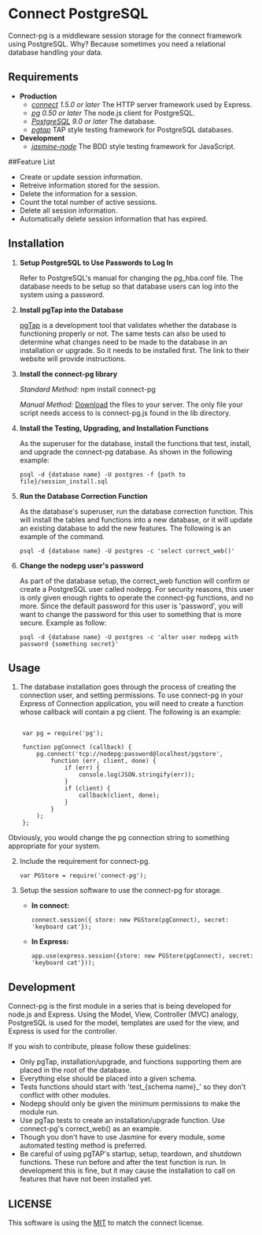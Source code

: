 # Connect PostgreSQL

Connect-pg is a middleware session storage for the connect framework using
PostgreSQL.  Why?  Because sometimes you need a relational database
handling your data.

## Requirements

* **Production**
	* *[connect](https://github.com/senchalabs/connect) 1.5.0 or later* The HTTP server framework used by Express.
	* *[pg](https://github.com/brianc/node-postgres) 0.50 or later* The node.js client for PostgreSQL.
	* *[PostgreSQL](http://www.postgresql.org) 9.0 or later* The database.
	* *[pgtap](http://pgtap.org)* TAP style testing framework for PostgreSQL databases.
* **Development**
	* *[jasmine-node](https://github.com/mhevery/jasmine-node)* The BDD style testing framework for JavaScript.

##Feature List

* Create or update session information.
* Retreive information stored for the session.
* Delete the information for a session.
* Count the total number of active sessions.
* Delete all session information.
* Automatically delete session information that has expired.

## Installation

1. **Setup PostgreSQL to Use Passwords to Log In**

	Refer to PostgreSQL's manual for changing the pg_hba.conf file.  The
	database needs to be setup so that database users can log into the
	system using a password.

2. **Install pgTap into the Database**

	[pgTap](http://pgtap.org) is a development tool that validates whether
	the database is functioning properly or not.  The same tests can also
	be used to determine what changes need to be made to the database
	in an installation or upgrade.  So it needs to be installed first.  The link
	to their website will provide instructions.

3. **Install the connect-pg library**

	*Standard Method:* npm install connect-pg

	*Manual Method:* [Download](https://github.com/jebas/connect-pg) the
	files to your server.  The only file your script needs access to is
	connect-pg.js found in the lib directory.

4. **Install the Testing, Upgrading, and Installation Functions**

	As the superuser for the database, install the functions that test,
	install, and upgrade the connect-pg database. As shown in the
	following example:

	`psql -d {database name} -U postgres -f {path to file}/session_install.sql`

5. **Run the Database Correction Function**

	As the database's superuser, run the database correction function.
	This will install the tables and functions into a new database, or it will
	update an existing database to add the new features.  The following is
	an example of the command.

	`psql -d {database name} -U postgres -c 'select correct_web()'`

6. **Change the nodepg user's password**

	As part of the database setup, the correct_web function will confirm
	or create a PostgreSQL user called nodepg.  For security reasons, this
	user is only given enough rights to operate the connect-pg functions,
	and no more.  Since the default password for this user is 'password',
	you will want to change the password for this user to something that
	is more secure.  Example as follow:

	`psql -d {database name} -U postgres -c 'alter user nodepg with password {something secret}'`

## Usage

1. The database installation goes through the process of creating the
connection user, and setting permissions.  To use connect-pg in your
Express of Connection application, you will need to create a function
whose callback will contain a pg client.  The following is an example:

<pre><code>
	var pg = require('pg');

	function pgConnect (callback) {
		pg.connect('tcp://nodepg:password@localhost/pgstore',
			function (err, client, done) {
				if (err) {
					console.log(JSON.stringify(err));
				}
				if (client) {
					callback(client, done);
				}
			}
		);
	};
</code></pre>

Obviously, you would change the pg connection string to something
appropriate for your system.

2. Include the requirement for connect-pg.

	`var PGStore = require('connect-pg');`

3. Setup the session software to use the connect-pg for storage.

	* **In connect:**

		`connect.session({ store: new PGStore(pgConnect),
		secret: 'keyboard cat'});`

	* **In Express:**

		`app.use(express.session({store: new PGStore(pgConnect),
		secret: 'keyboard cat'}));`

## Development

Connect-pg is the first module in a series that is being developed for
node.js and Express.  Using the Model, View, Controller (MVC) analogy,
PostgreSQL is used for the model, templates are used for the view, and
Express is used for the controller.

If you wish to contribute, please follow these guidelines:

* Only pgTap, installation/upgrade, and functions supporting them
are placed in the root of the database.
* Everything else should be placed into a given schema.
* Tests functions should start with 'test_{schema name}_' so they
don't conflict with other modules.
* Nodepg should only be given the minimum permissions to make
the module run.
* Use pgTap tests to create an installation/upgrade function.  Use
connect-pg's correct_web() as an example.
* Though you don't have to use Jasmine for every module, some
automated testing method is preferred.
* Be careful of using pgTAP's startup, setup, teardown, and shutdown
functions.  These run before and after the test function is run.  In
development this is fine, but it may cause the installation to call on
features that have not been installed yet.

## LICENSE

This software is using the [MIT](./connect-pg/blob/master/LICENSE) to match
the connect license.